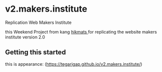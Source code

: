 # v2.makers.institute
Replication Web Makers Institute

this Weekend Project from kang <a href="https://github.com/ahikmatf"> hikmats </a> for replicating the website makers institute version 2.0

## Getting this started

this is appearance:
(https://tegarjgap.github.io/v2.makers.institute/)
